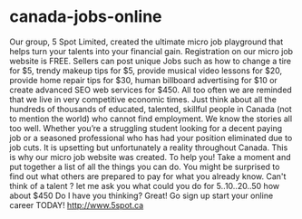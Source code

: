 canada-jobs-online
==================

Our group, 5 Spot Limited, created the ultimate micro job playground that helps turn your talents into your financial gain. Registration on our micro job website is FREE. Sellers can post unique Jobs such as how to change a tire for $5, trendy makeup tips for $5, provide musical video lessons for $20, provide home repair tips for $30, human billboard advertising for $10 or create advanced SEO web services for $450.
All too often we are reminded that we live in very competitive economic times. Just think about all the hundreds of thousands of educated, talented, skillful people in Canada (not to mention the world) who cannot find employment. We know the stories all too well. Whether you’re a struggling student looking for a decent paying job or a seasoned professional who has had your position eliminated due to job cuts. It is upsetting but unfortunately a reality throughout Canada. 
This is why our micro job website was created. To help you!
Take a moment and put together a list of all the things you can do.
You might be surprised to find out what others are prepared to pay for what you already know.
Can't think of a talent ? let me ask you what could you do for $5..$10..$20..$50 how about $450
Do I have you thinking? Great!
Go sign up start your online career TODAY! 
http://www.5spot.ca 
